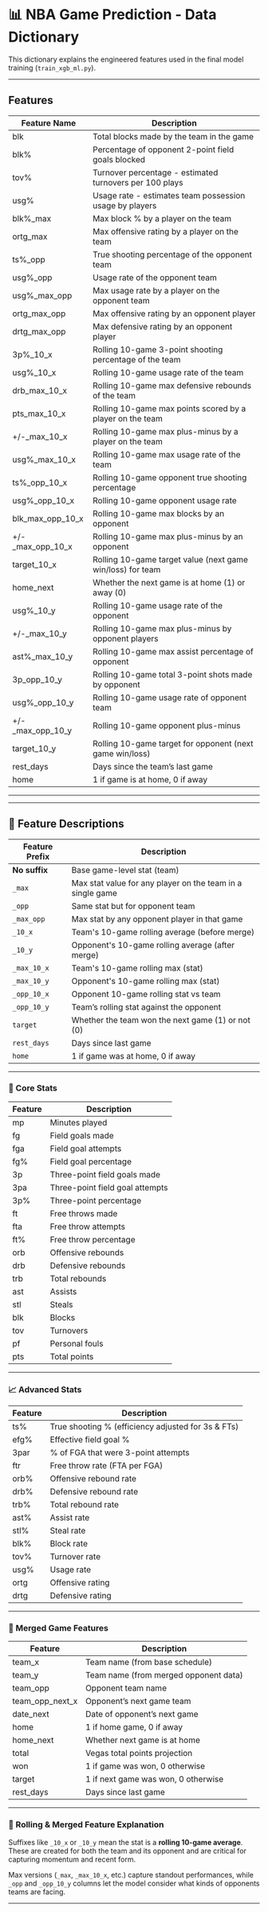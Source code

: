 # 📊 NBA Game Prediction - Data Dictionary

This dictionary explains the engineered features used in the final model training (`train_xgb_ml.py`).

---

## Features

| Feature Name          | Description |
|-----------------------|-------------|
| blk                  | Total blocks made by the team in the game |
| blk%                 | Percentage of opponent 2-point field goals blocked |
| tov%                 | Turnover percentage - estimated turnovers per 100 plays |
| usg%                 | Usage rate - estimates team possession usage by players |
| blk%_max             | Max block % by a player on the team |
| ortg_max             | Max offensive rating by a player on the team |
| ts%_opp              | True shooting percentage of the opponent team |
| usg%_opp             | Usage rate of the opponent team |
| usg%_max_opp         | Max usage rate by a player on the opponent team |
| ortg_max_opp         | Max offensive rating by an opponent player |
| drtg_max_opp         | Max defensive rating by an opponent player |
| 3p%_10_x             | Rolling 10-game 3-point shooting percentage of the team |
| usg%_10_x            | Rolling 10-game usage rate of the team |
| drb_max_10_x         | Rolling 10-game max defensive rebounds of the team |
| pts_max_10_x         | Rolling 10-game max points scored by a player on the team |
| +/-_max_10_x         | Rolling 10-game max plus-minus by a player on the team |
| usg%_max_10_x        | Rolling 10-game max usage rate of the team |
| ts%_opp_10_x         | Rolling 10-game opponent true shooting percentage |
| usg%_opp_10_x        | Rolling 10-game opponent usage rate |
| blk_max_opp_10_x     | Rolling 10-game max blocks by an opponent |
| +/-_max_opp_10_x     | Rolling 10-game max plus-minus by an opponent |
| target_10_x          | Rolling 10-game target value (next game win/loss) for team |
| home_next            | Whether the next game is at home (1) or away (0) |
| usg%_10_y            | Rolling 10-game usage rate of the opponent |
| +/-_max_10_y         | Rolling 10-game max plus-minus by opponent players |
| ast%_max_10_y        | Rolling 10-game max assist percentage of opponent |
| 3p_opp_10_y          | Rolling 10-game total 3-point shots made by opponent |
| usg%_opp_10_y        | Rolling 10-game usage rate of opponent team |
| +/-_max_opp_10_y     | Rolling 10-game opponent plus-minus |
| target_10_y          | Rolling 10-game target for opponent (next game win/loss) |
| rest_days            | Days since the team’s last game |
| home                 | 1 if game is at home, 0 if away |

---

---

## 🧠 Feature Descriptions

| Feature Prefix | Description |
|----------------|-------------|
| **No suffix**  | Base game-level stat (team) |
| `_max`         | Max stat value for any player on the team in a single game |
| `_opp`         | Same stat but for opponent team |
| `_max_opp`     | Max stat by any opponent player in that game |
| `_10_x`        | Team's 10-game rolling average (before merge) |
| `_10_y`        | Opponent's 10-game rolling average (after merge) |
| `_max_10_x`    | Team's 10-game rolling max (stat) |
| `_max_10_y`    | Opponent's 10-game rolling max (stat) |
| `_opp_10_x`    | Opponent 10-game rolling stat vs team |
| `_opp_10_y`    | Team’s rolling stat against the opponent |
| `target`       | Whether the team won the next game (1) or not (0) |
| `rest_days`    | Days since last game |
| `home`         | 1 if game was at home, 0 if away |

---

### 🏀 Core Stats

| Feature | Description |
|--------|-------------|
| mp | Minutes played |
| fg | Field goals made |
| fga | Field goal attempts |
| fg% | Field goal percentage |
| 3p | Three-point field goals made |
| 3pa | Three-point field goal attempts |
| 3p% | Three-point percentage |
| ft | Free throws made |
| fta | Free throw attempts |
| ft% | Free throw percentage |
| orb | Offensive rebounds |
| drb | Defensive rebounds |
| trb | Total rebounds |
| ast | Assists |
| stl | Steals |
| blk | Blocks |
| tov | Turnovers |
| pf | Personal fouls |
| pts | Total points |

---

### 📈 Advanced Stats

| Feature | Description |
|--------|-------------|
| ts% | True shooting % (efficiency adjusted for 3s & FTs) |
| efg% | Effective field goal % |
| 3par | % of FGA that were 3-point attempts |
| ftr | Free throw rate (FTA per FGA) |
| orb% | Offensive rebound rate |
| drb% | Defensive rebound rate |
| trb% | Total rebound rate |
| ast% | Assist rate |
| stl% | Steal rate |
| blk% | Block rate |
| tov% | Turnover rate |
| usg% | Usage rate |
| ortg | Offensive rating |
| drtg | Defensive rating |

---

### 🧠 Merged Game Features

| Feature | Description |
|---------|-------------|
| team_x | Team name (from base schedule) |
| team_y | Team name (from merged opponent data) |
| team_opp | Opponent team name |
| team_opp_next_x | Opponent’s next game team |
| date_next | Date of opponent’s next game |
| home | 1 if home game, 0 if away |
| home_next | Whether next game is at home |
| total | Vegas total points projection |
| won | 1 if game was won, 0 otherwise |
| target | 1 if next game was won, 0 otherwise |
| rest_days | Days since last game |

---

### 🔁 Rolling & Merged Feature Explanation

Suffixes like `_10_x` or `_10_y` mean the stat is a **rolling 10-game average**. These are created for both the team and its opponent and are critical for capturing momentum and recent form.

Max versions (`_max`, `_max_10_x`, etc.) capture standout performances, while `_opp` and `_opp_10_y` columns let the model consider what kinds of opponents teams are facing.

---